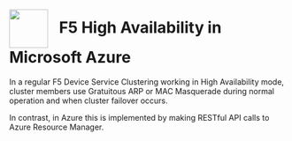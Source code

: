 # <img align="center" src="https://github.com/ArtiomL/storage/blob/master/img/azure.png" height="70">&nbsp;&nbsp;&nbsp;F5 High Availability in Microsoft Azure

In a regular F5 Device Service Clustering working in High Availability mode, cluster members use Gratuitous ARP or MAC Masquerade during normal operation and when cluster failover occurs.

In contrast, in Azure this is implemented by making RESTful API calls to Azure Resource Manager.

